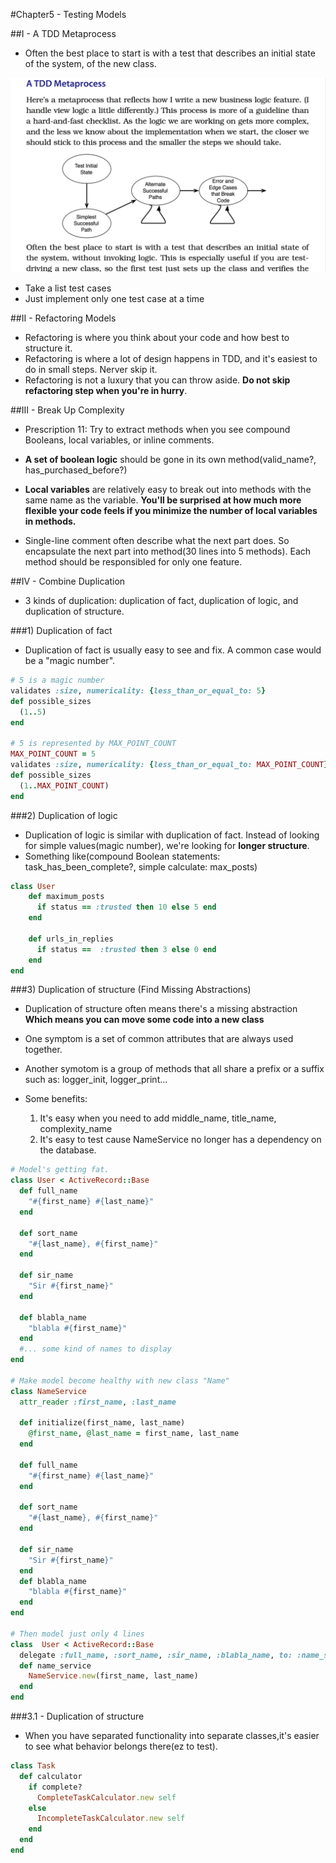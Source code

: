 #Chapter5  - Testing Models

##I - A TDD Metaprocess

- Often the best place to start is with a test that describes an initial state of the system, of the new class.

![a-tdd-metaprocess.png](./images/chapter4/a-tdd-metaprocess.png)

- Take a list test cases
- Just implement only one test case at a time

##II - Refactoring Models

- Refactoring is where you think about your code and how best to structure it.
- Refactoring is where a lot of design happens in TDD, and it's easiest to do in small steps. Nerver skip it.
- Refactoring is not a luxury that you can throw aside. **Do not skip refactoring step when you're in hurry**.

##III - Break Up Complexity

- Prescription 11: Try to extract methods when you see compound Booleans, local variables, or inline comments.

- **A set of boolean logic** should be gone in its own method(valid_name?, has_purchased_before?)
- **Local variables** are relatively easy to break out into methods with the same name as the variable. **You'll be surprised at how much more flexible your code feels if you minimize the number of local variables in methods.**

- Single-line comment often describe what the next part does. So encapsulate the next part into method(30 lines into 5 methods). Each method should be responsibled for only one feature.

##IV - Combine Duplication

- 3 kinds of duplication: duplication of fact, duplication of logic, and duplication of structure.

###1) Duplication of fact
- Duplication of fact is usually easy to see and fix. A common case would be a "magic number".

```ruby
# 5 is a magic number
validates :size, numericality: {less_than_or_equal_to: 5}
def possible_sizes
  (1..5)
end

# 5 is represented by MAX_POINT_COUNT
MAX_POINT_COUNT = 5
validates :size, numericality: {less_than_or_equal_to: MAX_POINT_COUNT}
def possible_sizes
  (1..MAX_POINT_COUNT)
end
```

###2) Duplication of logic
- Duplication of logic is similar with duplication of fact. Instead of looking for simple values(magic number),
we're looking for **longer structure**. 
- Something like(compound Boolean statements: task_has_been_complete?, simple calculate: max_posts)

```ruby
class User
    def maximum_posts
      if status == :trusted then 10 else 5 end
    end

    def urls_in_replies
      if status ==  :trusted then 3 else 0 end
    end
end
```

###3) Duplication of structure (Find Missing Abstractions)

- Duplication of structure often means there's a missing abstraction **Which means you can move some code into a new class**

- One symptom is a set of common attributes that are always used together.
- Another symotom is a group of methods that all share a prefix or a suffix such as: logger_init, logger_print...

- Some benefits:
    1) It's easy when you need to add middle_name, title_name, complexity_name
    2) It's easy to test cause NameService no longer has a dependency on the database.

```ruby
# Model's getting fat.
class User < ActiveRecord::Base 
  def full_name
    "#{first_name} #{last_name}" 
  end
  
  def sort_name
    "#{last_name}, #{first_name}"
  end
   
  def sir_name
    "Sir #{first_name}"
  end 
  
  def blabla_name
    "blabla #{first_name}"
  end
  #... some kind of names to display
end

# Make model become healthy with new class "Name"
class NameService
  attr_reader :first_name, :last_name
  
  def initialize(first_name, last_name)
    @first_name, @last_name = first_name, last_name
  end
  
  def full_name
    "#{first_name} #{last_name}" 
  end
    
  def sort_name
    "#{last_name}, #{first_name}"
  end

  def sir_name
    "Sir #{first_name}"
  end 
  def blabla_name
    "blabla #{first_name}"
  end
end

# Then model just only 4 lines
class  User < ActiveRecord::Base
  delegate :full_name, :sort_name, :sir_name, :blabla_name, to: :name_service
  def name_service
    NameService.new(first_name, last_name)
  end
end

```
###3.1 - Duplication of structure

- When you have separated functionality into separate classes,it's easier to see what behavior belongs there(ez to test).

```ruby
class Task
  def calculator
    if complete?
      CompleteTaskCalculator.new self
    else
      IncompleteTaskCalculator.new self
    end
  end
end
```













